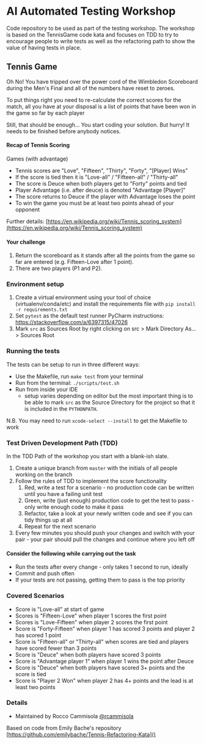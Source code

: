 # AI Automated Testing Workshop

Code repository to be used as part of the testing workshop. The workshop is based on the TennisGame code kata and 
focuses on TDD to try to encourage people to write tests as well as the refactoring path to show the value of having 
tests in place.

## Tennis Game

Oh No! You have tripped over the power cord of the Wimbledon Scoreboard during the Men's Final and all of the numbers have reset to zeroes.

To put things right you need to re-calculate the correct scores for the match, all you have at your disposal is a
list of points that have been won in the game so far by each player 

Still, that should be enough... You start coding your solution. But hurry! It needs to be finished before anybody notices.

#### Recap of Tennis Scoring

Games (with advantage)

* Tennis scores are "Love", "Fifteen", "Thirty", "Forty", "[Player] Wins"
* If the score is tied then it is "Love-all" / "Fifteen-all" / "Thirty-all"
* The score is Deuce when both players get to "Forty" points and tied
* Player Advantage (i.e. after deuce) is denoted "Advantage [Player]"
* The score returns to Deuce if the player with Advantage loses the point
* To win the game you must be at least two points ahead of your opponent

Further details:
[https://en.wikipedia.org/wiki/Tennis_scoring_system](https://en.wikipedia.org/wiki/Tennis_scoring_system)

#### Your challenge

1. Return the scoreboard as it stands after all the points from the game so far are entered (e.g. Fifteen-Love after 1 point).
1. There are two players (P1 and P2).

### Environment setup

1. Create a virtual environment using your tool of choice (virtualenv/conda/etc) and install the requirements file with `pip install -r requirements.txt`
1. Set `pytest` as the default test runner PyCharm instructions: https://stackoverflow.com/a/6397315/47026
1. Mark `src` as Sources Root by right clicking on src > Mark Directory As... > Sources Root

### Running the tests

The tests can be setup to run in three different ways:

* Use the Makefile, run `make test` from your terminal
* Run from the terminal: `./scripts/test.sh`
* Run from inside your IDE
    * setup varies depending on editor but the most important thing is to be 
able to mark `src` as the Source Directory for the project so that it is included in the `PYTHONPATH`.

N.B. You may need to run `xcode-select --install` to get the Makefile to work

### Test Driven Development Path (TDD) ###

In the TDD Path of the workshop you start with a blank-ish slate.  

1. Create a unique branch from `master` with the initials of all people working on the branch
1. Follow the rules of TDD to implement the score functionality
    1. Red, write a test for a scenario - no production code can be written until you have a failing unit test
    1. Green, write (just enough) production code to get the test to pass - only write enough code to make it pass
    1. Refactor, take a look at your newly written code and see if you can tidy things up at all
    1. Repeat for the next scenario
1. Every few minutes you should push your changes and switch with your pair - your pair should pull the changes 
and continue where you left off

#### Consider the following while carrying out the task ####

* Run the tests after every change - only takes 1 second to run, ideally
* Commit and push often
* If your tests are not passing, getting them to pass is the top priority

### Covered Scenarios

* Score is "Love-all" at start of game
* Scores is "Fifteen-Love" when player 1 scores the first point
* Scores is "Love-Fifteen" when player 2 scores the first point
* Score is "Forty-Fifteen" when player 1 has scored 3 points and player 2 has scored 1 point
* Score is "Fifteen-all" or "Thirty-all" when scores are tied and players have scored fewer than 3 points
* Score is "Deuce" when both players have scored 3 points
* Score is "Advantage player 1" when player 1 wins the point after Deuce
* Score is "Deuce" when both players have scored 3+ points and the score is tied
* Score is "Player 2 Won" when player 2 has 4+ points and the lead is at least two points

### Details

* Maintained by Rocco Cammisola [@rcammisola](https://www.twitter.com/rcammisola)

Based on code from Emily Bache's repository
[https://github.com/emilybache/Tennis-Refactoring-Kata]()
